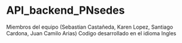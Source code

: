 # API_backend_PNsedes
Miembros del equipo (Sebastian Castañeda, Karen Lopez, Santiago Cardona, Juan Camilo Arias)
Codigo desarrollado en el idioma Ingles
